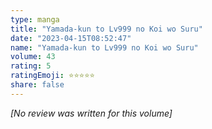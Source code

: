 ```yaml
---
type: manga
title: "Yamada-kun to Lv999 no Koi wo Suru"
date: "2023-04-15T08:52:47"
name: "Yamada-kun to Lv999 no Koi wo Suru"
volume: 43
rating: 5
ratingEmoji: ⭐️⭐️⭐️⭐️⭐️
share: false
---
```


*[No review was written for this volume]*

